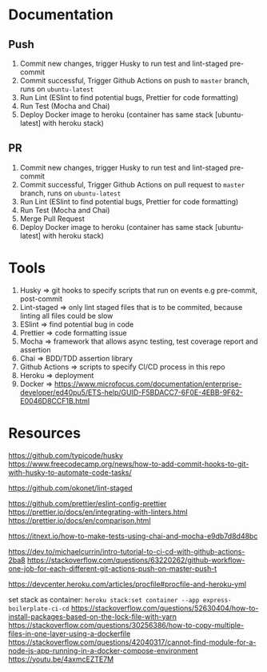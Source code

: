 # Documentation
## Push
1. Commit new changes, trigger Husky to run test and lint-staged pre-commit 
2. Commit successful, Trigger Github Actions on push to ```master``` branch, runs on ```ubuntu-latest```
3. Run Lint (ESlint to find potential bugs, Prettier for code formatting)
4. Run Test (Mocha and Chai)
5. Deploy Docker image to heroku (container has same stack [ubuntu-latest] with heroku stack)

## PR
1. Commit new changes, trigger Husky to run test and lint-staged pre-commit 
2. Commit successful, Trigger Github Actions on pull request to ```master``` branch, runs on ```ubuntu-latest```
3. Run Lint (ESlint to find potential bugs, Prettier for code formatting)
4. Run Test (Mocha and Chai)
5. Merge Pull Request
6. Deploy Docker image to heroku (container has same stack [ubuntu-latest] with heroku stack)

# Tools
1. Husky => git hooks to specify scripts that run on events e.g pre-commit, post-commit
2. Lint-staged => only lint staged files that is to be commited, because linting all files could be slow
3. ESlint => find potential bug in code
4. Prettier => code formatting issue
5. Mocha => framework that allows async testing, test coverage report and assertion
6. Chai => BDD/TDD assertion library
7. Github Actions => scripts to specify CI/CD process in this repo
8. Heroku => deployment
9. Docker => https://www.microfocus.com/documentation/enterprise-developer/ed40pu5/ETS-help/GUID-F5BDACC7-6F0E-4EBB-9F62-E0046D8CCF1B.html

# Resources
https://github.com/typicode/husky
https://www.freecodecamp.org/news/how-to-add-commit-hooks-to-git-with-husky-to-automate-code-tasks/

https://github.com/okonet/lint-staged

https://github.com/prettier/eslint-config-prettier
https://prettier.io/docs/en/integrating-with-linters.html
https://prettier.io/docs/en/comparison.html

https://itnext.io/how-to-make-tests-using-chai-and-mocha-e9db7d8d48bc

https://dev.to/michaelcurrin/intro-tutorial-to-ci-cd-with-github-actions-2ba8
https://stackoverflow.com/questions/63220262/github-workflow-one-job-for-each-different-git-actions-push-on-master-push-t

https://devcenter.heroku.com/articles/procfile#procfile-and-heroku-yml

set stack as container: ```heroku stack:set container --app express-boilerplate-ci-cd```
https://stackoverflow.com/questions/52630404/how-to-install-packages-based-on-the-lock-file-with-yarn
https://stackoverflow.com/questions/30256386/how-to-copy-multiple-files-in-one-layer-using-a-dockerfile
https://stackoverflow.com/questions/42040317/cannot-find-module-for-a-node-js-app-running-in-a-docker-compose-environment
https://youtu.be/4axmcEZTE7M
